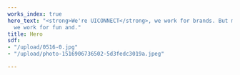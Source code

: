 ```yaml
---
works_index: true
hero_text: "<strong>We're UICONNECT</strong>, we work for brands. But most importantly,
  we work for fun and."
title: Hero
sdf:
- "/upload/0516-0.jpg"
- "/upload/photo-1516906736502-5d3fedc3019a.jpeg"

---
```

<Hero :text="$page.frontmatter.hero_text" />
